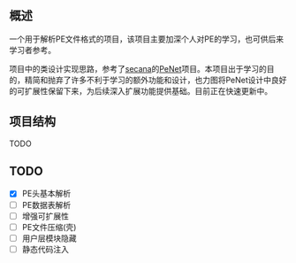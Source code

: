 ## 概述

一个用于解析PE文件格式的项目，该项目主要加深个人对PE的学习，也可供后来学习者参考。

项目中的类设计实现思路，参考了[secana](https://github.com/secana)的[PeNet](https://github.com/secana/PeNet)项目。本项目出于学习的目的，精简和抛弃了许多不利于学习的额外功能和设计，也力图将PeNet设计中良好的可扩展性保留下来，为后续深入扩展功能提供基础。目前正在快速更新中。

## 项目结构

TODO

## TODO

- [x] PE头基本解析
- [ ] PE数据表解析
- [ ] 增强可扩展性
- [ ] PE文件压缩(壳)
- [ ] 用户层模块隐藏
- [ ] 静态代码注入

